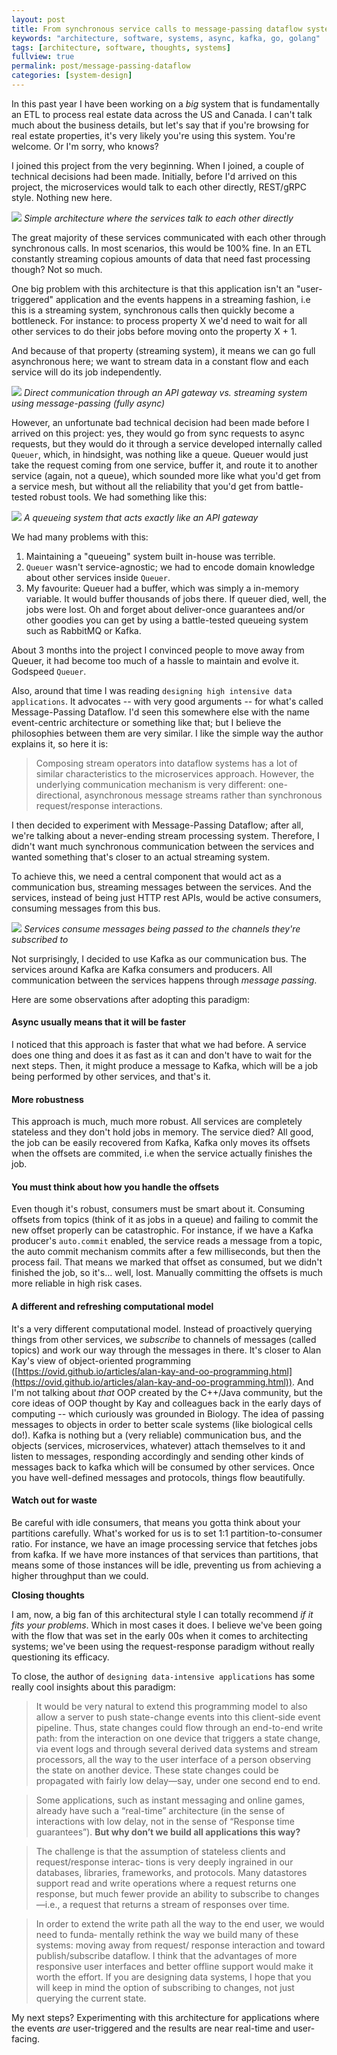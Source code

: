 ```yaml
---
layout: post
title: From synchronous service calls to message-passing dataflow systems
keywords: "architecture, software, systems, async, kafka, go, golang"
tags: [architecture, software, thoughts, systems]
fullview: true
permalink: post/message-passing-dataflow
categories: [system-design]
---
```


In this past year I have been working on a *big* system that is fundamentally an ETL to process real estate data across the US and Canada. I can't talk much about the business details, but let's say that if you're browsing for real estate properties, it's very likely you're using this system. You're welcome. Or I'm sorry, who knows?

I joined this project from the very beginning. When I joined, a couple of technical decisions had been made. Initially, before I'd arrived on this project, the microservices would talk to each other directly, REST/gRPC style. Nothing new here.

![](/content/images/images/2019-07-11_19-154e43ee-0c5f-4866-9efc-7af7ac54e7f4.22.05.png)
*Simple architecture where the services talk to each other directly*

The great majority of these services communicated with each other through synchronous calls. In most scenarios, this would be 100% fine. In an ETL constantly streaming copious amounts of data that need fast processing though? Not so much. 

One big problem with this architecture is that this application isn't an "user-triggered" application and the events happens in a streaming fashion, i.e this is a streaming system, synchronous calls then quickly become a bottleneck. For instance: to process property X we'd need to wait for all other services to do their jobs before moving onto the property X + 1.

And because of that property (streaming system), it means we can go full asynchronous here; we want to stream data in a constant flow and each service will do its job independently.

![](/content/images/images/2019-07-12_15-15a5f630-c173-4a14-ab93-ee1bf2ca5092.07.25.png)
*Direct communication through an API gateway vs. streaming system using message-passing (fully async)*

However, an unfortunate bad technical decision had been made before I arrived on this project: yes, they would go from sync requests to async requests, but they would do it through a service developed internally called `Queuer`, which, in hindsight, was nothing like a queue. Queuer would just take the request coming from one service, buffer it, and route it to another service (again, not a queue), which sounded more like what you'd get from a service mesh, but without all the reliability that you'd get from battle-tested robust tools. We had something like this:

![](/content/images/images/2019-07-11_19-9c20194e-2150-4c4a-b12b-89bd5224e801.28.54.png)
*A queueing system that acts exactly like an API gateway*

We had many problems with this:

1. Maintaining a "queueing" system built in-house was terrible.
2. `Queuer` wasn't service-agnostic; we had to encode domain knowledge about other services inside `Queuer`.
3. My favourite: Queuer had a buffer, which was simply a in-memory variable. It would buffer thousands of jobs there. If queuer died, well, the jobs were lost. Oh and forget about deliver-once guarantees and/or other goodies you can get by using a battle-tested queueing system such as RabbitMQ or Kafka.

About 3 months into the project I convinced people to move away from Queuer, it had become too much of a hassle to maintain and evolve it. Godspeed `Queuer`.

Also, around that time I was reading `designing high intensive data applications`. It advocates -- with very good arguments -- for what's called Message-Passing Dataflow. I'd seen this somewhere else with the name event-centric architecture or something like that; but I believe the philosophies between them are very similar. I like the simple way the author explains it, so here it is:

> Composing stream operators into dataflow systems has a lot of similar characteristics
to the microservices approach. However, the underlying communication mechanism is very different: one-directional, asynchronous message streams rather than
synchronous request/response interactions.

I then decided to experiment with Message-Passing Dataflow; after all, we're talking about a never-ending stream processing system. Therefore, I didn't want much synchronous communication between the services and wanted something that's closer to an actual streaming system.

To achieve this, we need a central component that would act as a communication bus, streaming messages between the services. And the services, instead of being just HTTP rest APIs, would be active consumers, consuming messages from this bus.

![](/content/images/images/2019-07-12_15-542f22e7-5cae-4f21-aabe-d232f4f56360.27.22.png)
*Services consume messages being passed to the channels they're subscribed to*

Not surprisingly, I decided to use Kafka as our communication bus. The services around Kafka are Kafka consumers and producers. All communication between the services happens through *message passing*.

Here are some observations after adopting this paradigm:

#### Async usually means that it will be faster
I noticed that this approach is faster that what we had before. A service does one thing and does it as fast as it can and don't have to wait for the next steps. Then, it might produce a message to Kafka, which will be a job being performed by other services, and that's it.

#### More robustness
This approach is much, much more robust. All services are completely stateless and they don't hold jobs in memory. The service died? All good, the job can be easily recovered from Kafka, Kafka only moves its offsets when the offsets are commited, i.e when the service actually finishes the job.

#### You must think about how you handle the offsets
Even though it's robust, consumers must be smart about it. Consuming offsets from topics (think of it as jobs in a queue) and failing to commit the new offset properly can be catastrophic. For instance, if we have a Kafka producer's `auto.commit` enabled, the service reads a message from a topic, the auto commit mechanism commits after a few milliseconds, but then the process fail. That means we marked that offset as consumed, but we didn't finished the job, so it's... well, lost. Manually committing the offsets is much more reliable in high risk cases.

#### A different and refreshing computational model
It's a very different computational model. Instead of proactively querying things from other services, we *subscribe* to channels of messages (called topics) and work our way through the messages in there.
It's closer to Alan Kay's view of object-oriented programming ([https://ovid.github.io/articles/alan-kay-and-oo-programming.html](https://ovid.github.io/articles/alan-kay-and-oo-programming.html)). And I'm not talking about *that* OOP created by the C++/Java community, but the core ideas of OOP thought by Kay and colleagues back in the early days of computing -- which curiously was grounded in Biology. The idea of passing messages to objects in order to better scale systems (like biological cells do!). Kafka is nothing but a (very reliable) communication bus, and the objects (services, microservices, whatever) attach themselves to it and listen to messages, responding accordingly and sending other kinds of messages back to kafka which will be consumed by other services. Once you have well-defined messages and protocols, things flow beautifully.

#### Watch out for waste
Be careful with idle consumers, that means you gotta think about your partitions carefully. What's worked for us is to set 1:1 partition-to-consumer ratio. For instance, we have an image processing service that fetches jobs from kafka. If we have more instances of that services than partitions, that means some of those instances will be idle, preventing us from achieving a higher throughput than we could.


**Closing thoughts**

I am, now, a big fan of this architectural style I can totally recommend *if it fits your problems*. Which in most cases it does. I believe we've been going with the flow that was set in the early 00s when it comes to architecting systems; we've been using the request-response paradigm without really questioning its efficacy.

To close, the author of `designing data-intensive applications` has some really cool insights about this paradigm:

> It would be very natural to extend this programming model to also allow a server to
push state-change events into this client-side event pipeline. Thus, state changes
could flow through an end-to-end write path: from the interaction on one device that
triggers a state change, via event logs and through several derived data systems and
stream processors, all the way to the user interface of a person observing the state on
another device. These state changes could be propagated with fairly low delay—say,
under one second end to end.

> Some applications, such as instant messaging and online games, already have such a
“real-time” architecture (in the sense of interactions with low delay, not in the sense
of “Response time guarantees”). **But why don’t we build all applications
this way?**

> The challenge is that the assumption of stateless clients and request/response interac‐
tions is very deeply ingrained in our databases, libraries, frameworks, and protocols.
Many datastores support read and write operations where a request returns one
response, but much fewer provide an ability to subscribe to changes—i.e., a request
that returns a stream of responses over time.

> In order to extend the write path all the way to the end user, we would need to funda‐
mentally rethink the way we build many of these systems: moving away from request/
response interaction and toward publish/subscribe dataflow. I think that the
advantages of more responsive user interfaces and better offline support would make
it worth the effort. If you are designing data systems, I hope that you will keep in
mind the option of subscribing to changes, not just querying the current state.

My next steps? Experimenting with this architecture for applications where the events *are* user-triggered and the results are near real-time and user-facing.